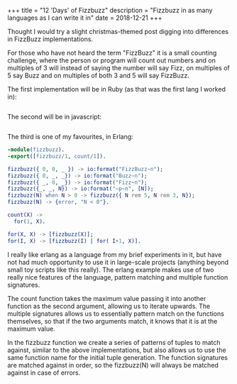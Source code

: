 +++
title = "12 'Days' of Fizzbuzz"
description = "Fizzbuzz in as many languages as I can write it in"
date = 2018-12-21
+++

Thought I would try a slight christmas-themed post digging into differences in FizzBuzz implementations.

For those who have not heard the term "FizzBuzz" it is a small counting challenge, where the person or program will count out numbers and on multiples of 3 will instead of saying the number will say Fizz, on multiples of 5 say Buzz and on multiples of both 3 and 5 will say FizzBuzz.
<!-- more -->

The first implementation will be in Ruby (as that was the first lang I worked in):
```ruby
```

The second will be in javascript:
```js
```

The third is one of my favourites, in Erlang:
```erl
-module(fizzbuzz).
-export([fizzbuzz/1, count/1]).

fizzbuzz({ 0, 0, _ }) -> io:format("FizzBuzz~n");
fizzbuzz({ 0, _, _}) -> io:format("Buzz~n");
fizzbuzz({ _, 0, _}) -> io:format("Fizz~n");
fizzbuzz({_, _, N}) -> io:format("~p~n", [N]);
fizzbuzz(N) when N > 0 -> fizzbuzz({ N rem 5, N rem 3, N});
fizzbuzz(N) -> {error, "N < 0"}.

count(X) ->
  for(1, X).

for(X, X) -> [fizzbuzz(X)];
for(I, X) -> [fizzbuzz(I) | for( I+1, X)].
```

I really like erlang as a language from my brief experiments in it, but have not had much opportunity to use it in large-scale projects (anything beyond small toy scripts like this really). The erlang example makes use of two really nice features of the language, pattern matching and multiple function signatures.

The count function takes the maximum value passing it into another function as the second argument, allowing us to iterate upwards. The multiple signatures allows us to essentially pattern match on the functions themselves, so that if the two arguments match, it knows that it is at the maximum value.

In the fizzbuzz function we create a series of patterns of tuples to match against, similar to the above implementations, but also allows us to use the same function name for the initial tuple generation. The function signatures are matched against in order, so the fizzbuzz(N) will always be matched against in case of errors.
